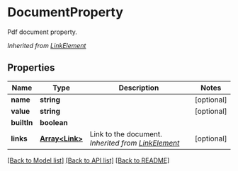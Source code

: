 # DocumentProperty
Pdf document property.

*Inherited from [LinkElement](LinkElement.md)*
## Properties
Name | Type | Description | Notes
------------ | ------------- | ------------- | -------------
**name** | **string** |  | [optional]
**value** | **string** |  | [optional]
**builtIn** | **boolean** |  | 
**links** | [**Array&lt;Link&gt;**](Link.md) | Link to the document. *Inherited from [LinkElement](LinkElement.md)* | [optional]

[[Back to Model list]](../README.md#documentation-for-models) [[Back to API list]](../README.md#documentation-for-api-endpoints) [[Back to README]](../README.md)

